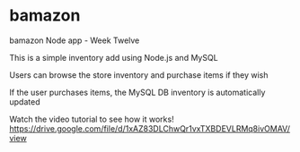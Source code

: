# bamazon
bamazon Node app - Week Twelve

This is a simple inventory add using Node.js and MySQL

Users can browse the store inventory and purchase items if they wish

If the user purchases items, the MySQL DB inventory is automatically updated

Watch the video tutorial to see how it works!
https://drive.google.com/file/d/1xAZ83DLChwQr1vxTXBDEVLRMq8ivOMAV/view
